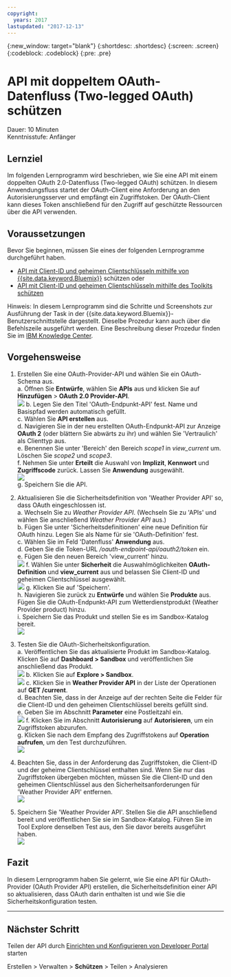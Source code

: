 ```yaml
---
copyright:
  years: 2017
lastupdated: "2017-12-13"
---
```


{:new_window: target="blank"}
{:shortdesc: .shortdesc}
{:screen: .screen}
{:codeblock: .codeblock}
{:pre: .pre}

# API mit doppeltem OAuth-Datenfluss (Two-legged OAuth) schützen

Dauer: 10 Minuten  
Kenntnisstufe: Anfänger

## Lernziel

Im folgenden Lernprogramm wird beschrieben, wie Sie eine API mit einem doppelten OAuth 2.0-Datenfluss (Two-legged OAuth) schützen. In diesem Anwendungsfluss startet der OAuth-Client eine Anforderung an den Autorisierungsserver und empfängt ein Zugriffstoken. Der OAuth-Client kann dieses Token anschließend für den Zugriff auf geschützte Ressourcen über die API verwenden.

## Voraussetzungen

Bevor Sie beginnen, müssen Sie eines der folgenden Lernprogramme durchgeführt haben.  
- [API mit Client-ID und geheimen Clientschlüsseln mithilfe von {{site.data.keyword.Bluemix}}](tut_secure_id_secret_bm.html) schützen
oder
- [API mit Client-ID und geheimen Clientschlüsseln mithilfe des Toolkits schützen](tut_secure_id_secret_tk.html)

Hinweis: In diesem Lernprogramm sind die Schritte und Screenshots zur Ausführung der Task in der {{site.data.keyword.Bluemix}}-Benutzerschnittstelle dargestellt. Dieselbe Prozedur kann auch über die Befehlszeile ausgeführt werden. Eine Beschreibung dieser Prozedur finden Sie im [IBM Knowledge Center](https://www.ibm.com/support/knowledgecenter/SSMNED_5.0.0/com.ibm.apic.toolkit.doc/tutorial_apionprem_security_OAuth_v506.html). 

## Vorgehensweise

1. Erstellen Sie eine OAuth-Provider-API und wählen Sie ein OAuth-Schema aus.  
	a. Öffnen Sie **Entwürfe**, wählen Sie **APIs** aus und klicken Sie auf **Hinzufügen** > **OAuth 2.0 Provider-API**.  
    ![](images/oauth_provider_1.png)
	b. Legen Sie den Titel 'OAuth-Endpunkt-API' fest. Name und Basispfad werden automatisch gefüllt.  
	c. Wählen Sie **API erstellen** aus.  
	d. Navigieren Sie in der neu erstellten OAuth-Endpunkt-API zur Anzeige **OAuth 2** (oder blättern Sie abwärts zu ihr) und wählen Sie 'Vertraulich' als Clienttyp aus.  
	e. Benennen Sie unter 'Bereich' den Bereich _scope1_ in _view_current_ um. Löschen Sie _scope2_ und _scope3_.  
	f. Nehmen Sie unter **Erteilt** die Auswahl von **Implizit**, **Kennwort** und **Zugriffscode** zurück. Lassen Sie **Anwendung** ausgewählt.  
	![](images/oauth_provider_2.png)  
	g. Speichern Sie die API.  

2. Aktualisieren Sie die Sicherheitsdefinition von 'Weather Provider API' so, dass OAuth eingeschlossen ist.  
	a. Wechseln Sie zu _Weather Provider API_. (Wechseln Sie zu 'APIs' und wählen Sie anschließend _Weather Provider API_ aus.)  
	b. Fügen Sie unter 'Sicherheitsdefinitionen' eine neue Definition für OAuth hinzu. Legen Sie als Name für sie 'OAuth-Definition' fest.  
	c. Wählen Sie im Feld 'Datenfluss' **Anwendung** aus.  
	d. Geben Sie die Token-URL _<Basis-URL>/oauth-endpoint-api/oauth2/token_ ein.  
	e. Fügen Sie den neuen Bereich 'view_current' hinzu.  
	![](images/oauth_security_definition_1.png)
	f. Wählen Sie unter **Sicherheit** die Auswahlmöglichkeiten **OAuth-Definition** und **view_current** aus und belassen Sie Client-ID und geheimen Clientschlüssel ausgewählt.  
	![](images/oauth_security_definition_2.png)
	g. Klicken Sie auf 'Speichern'.  
	h. Navigieren Sie zurück zu **Entwürfe** und wählen Sie **Produkte** aus. Fügen Sie die OAuth-Endpunkt-API zum Wetterdienstprodukt (Weather Provider product) hinzu.  
	i. Speichern Sie das Produkt und stellen Sie es im Sandbox-Katalog bereit.  
	![](images/oauth_security_definition_3a.png)

3. Testen Sie die OAuth-Sicherheitskonfiguration.  
	a. Veröffentlichen Sie das aktualisierte Produkt im Sandbox-Katalog. Klicken Sie auf **Dashboard > Sandbox** und veröffentlichen Sie anschließend das Produkt.  
	  ![](images/test_oauth_1.png)
	b. Klicken Sie auf **Explore > Sandbox**.  
      ![](images/test_oauth_2.png)
	c. Klicken Sie in **Weather Provider API** in der Liste der Operationen auf **GET /current**.  
	d. Beachten Sie, dass in der Anzeige auf der rechten Seite die Felder für die Client-ID und den geheimen Clientschlüssel bereits gefüllt sind.  
	e. Geben Sie im Abschnitt **Parameter** eine Postleitzahl ein.  
      ![](images/test_oauth_3.png)
	f. Klicken Sie im Abschnitt **Autorisierung** auf **Autorisieren**, um ein Zugriffstoken abzurufen.  
	g. Klicken Sie nach dem Empfang des Zugriffstokens auf **Operation aufrufen**, um den Test durchzuführen.  
      ![](images/test_oauth_4.png)

4. Beachten Sie, dass in der Anforderung das Zugriffstoken, die Client-ID und der geheime Clientschlüssel enthalten sind. Wenn Sie nur das Zugriffstoken übergeben möchten, müssen Sie die Client-ID und den geheimen Clientschlüssel aus den Sicherheitsanforderungen für 'Weather Provider API' entfernen.  
    ![](images/test_oauth_5.png)

5. Speichern Sie 'Weather Provider API'. Stellen Sie die API anschließend bereit und veröffentlichen Sie sie im Sandbox-Katalog. Führen Sie im Tool Explore denselben Test aus, den Sie davor bereits ausgeführt haben.  
    ![](images/test_oauth_6.png)
    
## Fazit
In diesem Lernprogramm haben Sie gelernt, wie Sie eine API für OAuth-Provider (OAuth Provider API) erstellen, die Sicherheitsdefinition einer API so aktualisieren, dass OAuth darin enthalten ist und wie Sie die Sicherheitskonfiguration testen.

---

## Nächster Schritt

Teilen der API durch [Einrichten und Konfigurieren von Developer Portal](tut_config_dev_portal.html) starten

Erstellen > Verwalten > **Schützen** > Teilen > Analysieren
